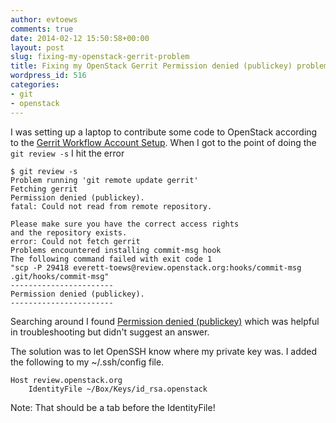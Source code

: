 ```yaml
---
author: evtoews
comments: true
date: 2014-02-12 15:50:58+00:00
layout: post
slug: fixing-my-openstack-gerrit-problem
title: Fixing my OpenStack Gerrit Permission denied (publickey) problem
wordpress_id: 516
categories:
- git
- openstack
---
```


I was setting up a laptop to contribute some code to OpenStack according to the [Gerrit Workflow Account Setup](https://wiki.openstack.org/wiki/GerritWorkflow#Account_Setup). When I got to the point of doing the `git review -s` I hit the error

    
    $ git review -s
    Problem running 'git remote update gerrit'
    Fetching gerrit
    Permission denied (publickey).
    fatal: Could not read from remote repository.
    
    Please make sure you have the correct access rights
    and the repository exists.
    error: Could not fetch gerrit
    Problems encountered installing commit-msg hook
    The following command failed with exit code 1
    "scp -P 29418 everett-toews@review.openstack.org:hooks/commit-msg .git/hooks/commit-msg"
    -----------------------
    Permission denied (publickey).
    -----------------------


Searching around I found [Permission denied (publickey)](https://review.openstack.org/Documentation/error-permission-denied.html) which was helpful in troubleshooting but didn't suggest an answer.

The solution was to let OpenSSH know where my private key was. I added the following to my ~/.ssh/config file.

    
    Host review.openstack.org
        IdentityFile ~/Box/Keys/id_rsa.openstack


Note: That should be a tab before the IdentityFile!
